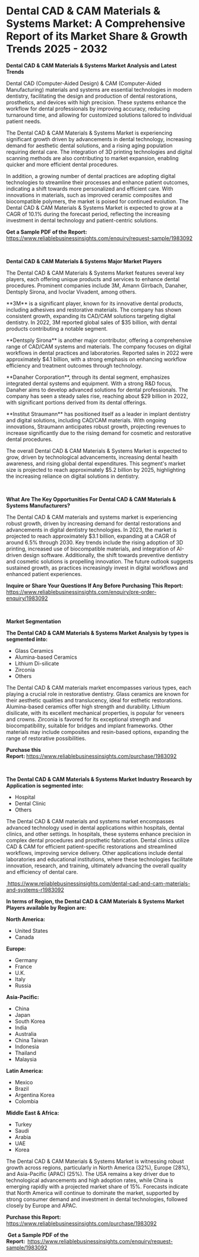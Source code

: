 <p><h1>Dental CAD & CAM Materials & Systems Market: A Comprehensive Report of its Market Share & Growth Trends 2025 - 2032</h1></p><p><strong>Dental CAD & CAM Materials & Systems Market Analysis and Latest Trends</strong></p>
<p><p>Dental CAD (Computer-Aided Design) & CAM (Computer-Aided Manufacturing) materials and systems are essential technologies in modern dentistry, facilitating the design and production of dental restorations, prosthetics, and devices with high precision. These systems enhance the workflow for dental professionals by improving accuracy, reducing turnaround time, and allowing for customized solutions tailored to individual patient needs. </p><p>The Dental CAD & CAM Materials & Systems Market is experiencing significant growth driven by advancements in dental technology, increasing demand for aesthetic dental solutions, and a rising aging population requiring dental care. The integration of 3D printing technologies and digital scanning methods are also contributing to market expansion, enabling quicker and more efficient dental procedures. </p><p>In addition, a growing number of dental practices are adopting digital technologies to streamline their processes and enhance patient outcomes, indicating a shift towards more personalized and efficient care. With innovations in materials, such as improved ceramic composites and biocompatible polymers, the market is poised for continued evolution. The Dental CAD & CAM Materials & Systems Market is expected to grow at a CAGR of 10.1% during the forecast period, reflecting the increasing investment in dental technology and patient-centric solutions.</p></p>
<p><strong>Get a Sample PDF of the Report:&nbsp;</strong> <a href="https://www.reliablebusinessinsights.com/enquiry/request-sample/1983092?utm_campaign=3202&utm_medium=2&utm_source=Github&utm_content=ia&utm_term=13042025&utm_id=dental-cad-cam-materials-systems">https://www.reliablebusinessinsights.com/enquiry/request-sample/1983092</a></p>
<p>&nbsp;</p>
<p><strong>Dental CAD & CAM Materials & Systems Major Market Players</strong></p>
<p><p>The Dental CAD & CAM Materials & Systems Market features several key players, each offering unique products and services to enhance dental procedures. Prominent companies include 3M, Amann Girrbach, Danaher, Dentsply Sirona, and Ivoclar Vivadent, among others.</p><p>**3M** is a significant player, known for its innovative dental products, including adhesives and restorative materials. The company has shown consistent growth, expanding its CAD/CAM solutions targeting digital dentistry. In 2022, 3M reported global sales of $35 billion, with dental products contributing a notable segment.</p><p>**Dentsply Sirona** is another major contributor, offering a comprehensive range of CAD/CAM systems and materials. The company focuses on digital workflows in dental practices and laboratories. Reported sales in 2022 were approximately $4.1 billion, with a strong emphasis on enhancing workflow efficiency and treatment outcomes through technology.</p><p>**Danaher Corporation**, through its dental segment, emphasizes integrated dental systems and equipment. With a strong R&D focus, Danaher aims to develop advanced solutions for dental professionals. The company has seen a steady sales rise, reaching about $29 billion in 2022, with significant portions derived from its dental offerings.</p><p>**Institut Straumann** has positioned itself as a leader in implant dentistry and digital solutions, including CAD/CAM materials. With ongoing innovations, Straumann anticipates robust growth, projecting revenues to increase significantly due to the rising demand for cosmetic and restorative dental procedures.</p><p>The overall Dental CAD & CAM Materials & Systems Market is expected to grow, driven by technological advancements, increasing dental health awareness, and rising global dental expenditures. This segment's market size is projected to reach approximately $5.2 billion by 2025, highlighting the increasing reliance on digital solutions in dentistry.</p></p>
<p>&nbsp;</p>
<p><strong>What Are The Key Opportunities For Dental CAD & CAM Materials & Systems Manufacturers?</strong></p>
<p><p>The Dental CAD & CAM materials and systems market is experiencing robust growth, driven by increasing demand for dental restorations and advancements in digital dentistry technologies. In 2023, the market is projected to reach approximately $3.1 billion, expanding at a CAGR of around 6.5% through 2030. Key trends include the rising adoption of 3D printing, increased use of biocompatible materials, and integration of AI-driven design software. Additionally, the shift towards preventive dentistry and cosmetic solutions is propelling innovation. The future outlook suggests sustained growth, as practices increasingly invest in digital workflows and enhanced patient experiences.</p></p>
<p><strong>Inquire or Share Your Questions If Any Before Purchasing This Report:</strong> <a href="https://www.reliablebusinessinsights.com/enquiry/pre-order-enquiry/1983092?utm_campaign=3202&utm_medium=2&utm_source=Github&utm_content=ia&utm_term=13042025&utm_id=dental-cad-cam-materials-systems">https://www.reliablebusinessinsights.com/enquiry/pre-order-enquiry/1983092</a></p>
<p>&nbsp;</p>
<p><strong>Market Segmentation</strong></p>
<p><strong>The Dental CAD & CAM Materials & Systems Market Analysis by types is segmented into:</strong></p>
<p><ul><li>Glass Ceramics</li><li>Alumina-based Ceramics</li><li>Lithium Di-silicate</li><li>Zirconia</li><li>Others</li></ul></p>
<p><p>The Dental CAD & CAM materials market encompasses various types, each playing a crucial role in restorative dentistry. Glass ceramics are known for their aesthetic qualities and translucency, ideal for esthetic restorations. Alumina-based ceramics offer high strength and durability. Lithium disilicate, with its excellent mechanical properties, is popular for veneers and crowns. Zirconia is favored for its exceptional strength and biocompatibility, suitable for bridges and implant frameworks. Other materials may include composites and resin-based options, expanding the range of restorative possibilities.</p></p>
<p><strong>Purchase this Report:&nbsp;</strong><a href="https://www.reliablebusinessinsights.com/purchase/1983092?utm_campaign=3202&utm_medium=2&utm_source=Github&utm_content=ia&utm_term=13042025&utm_id=dental-cad-cam-materials-systems">https://www.reliablebusinessinsights.com/purchase/1983092</a></p>
<p>&nbsp;</p>
<p><strong>The Dental CAD & CAM Materials & Systems Market Industry Research by Application is segmented into:</strong></p>
<p><ul><li>Hospital</li><li>Dental Clinic</li><li>Others</li></ul></p>
<p><p>The Dental CAD & CAM materials and systems market encompasses advanced technology used in dental applications within hospitals, dental clinics, and other settings. In hospitals, these systems enhance precision in complex dental procedures and prosthetic fabrication. Dental clinics utilize CAD & CAM for efficient patient-specific restorations and streamlined workflows, improving service delivery. Other applications include dental laboratories and educational institutions, where these technologies facilitate innovation, research, and training, ultimately advancing the overall quality and efficiency of dental care.</p></p>
<p><a href="https://www.reliablebusinessinsights.com/dental-cad-and-cam-materials-and-systems-r1983092?utm_campaign=3202&utm_medium=2&utm_source=Github&utm_content=ia&utm_term=13042025&utm_id=dental-cad-cam-materials-systems">&nbsp;https://www.reliablebusinessinsights.com/dental-cad-and-cam-materials-and-systems-r1983092</a></p>
<p><strong>In terms of Region, the Dental CAD & CAM Materials & Systems Market Players available by Region are:</strong></p>
<p>
    <p> <strong> North America: </strong>
        <ul>
            <li>United States</li>
            <li>Canada</li>
        </ul>
        </p> 
    <p> <strong> Europe: </strong>
        <ul>
            <li>Germany</li>
            <li>France</li>
            <li>U.K.</li>
            <li>Italy</li>
            <li>Russia</li>
        </ul>
        </p> 
    <p> <strong> Asia-Pacific: </strong>
        <ul>
            <li>China</li>
            <li>Japan</li>
            <li>South Korea</li>
            <li>India</li>
            <li>Australia</li>
            <li>China Taiwan</li>
            <li>Indonesia</li>
            <li>Thailand</li>
            <li>Malaysia</li>
        </ul>
        </p> 
    <p> <strong> Latin America: </strong>
        <ul>
            <li>Mexico</li>
            <li>Brazil</li>
            <li>Argentina Korea</li>
            <li>Colombia</li>
        </ul>
        </p> 
    <p> <strong> Middle East & Africa: </strong>
        <ul>
            <li>Turkey</li>
            <li>Saudi</li>
            <li>Arabia</li>
            <li>UAE</li>
            <li>Korea</li>
        </ul>
    </p>
    </p>
<p><p>The Dental CAD & CAM Materials & Systems Market is witnessing robust growth across regions, particularly in North America (32%), Europe (28%), and Asia-Pacific (APAC) (25%). The USA remains a key driver due to technological advancements and high adoption rates, while China is emerging rapidly with a projected market share of 15%. Forecasts indicate that North America will continue to dominate the market, supported by strong consumer demand and investment in dental technologies, followed closely by Europe and APAC.</p></p>
<p><strong>Purchase this Report: </strong><a href="https://www.reliablebusinessinsights.com/purchase/1983092?utm_campaign=3202&utm_medium=2&utm_source=Github&utm_content=ia&utm_term=13042025&utm_id=dental-cad-cam-materials-systems">https://www.reliablebusinessinsights.com/purchase/1983092</a></p>
<p>&nbsp;<strong>Get a Sample PDF of the Report:&nbsp;&nbsp;</strong><a href="https://www.reliablebusinessinsights.com/enquiry/request-sample/1983092?utm_campaign=3202&utm_medium=2&utm_source=Github&utm_content=ia&utm_term=13042025&utm_id=dental-cad-cam-materials-systems">https://www.reliablebusinessinsights.com/enquiry/request-sample/1983092</a></p>
<p><strong></strong></p>
<p><p></p><p></p><p></p></p>